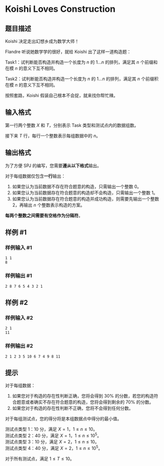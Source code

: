 # Koishi Loves Construction

## 题目描述

Koishi 决定走出幻想乡成为数学大师！

Flandre 听说她数学学的很好，就给 Koishi 出了这样一道构造题：

Task1：试判断能否构造并构造一个长度为 $n$ 的 $1 \dots n$ 的排列，满足其 $n$ 个前缀和在模 $n$ 的意义下互不相同。

Task2：试判断能否构造并构造一个长度为 $n$ 的 $1 \dots n$ 的排列，满足其 $n$ 个前缀积在模 $n$ 的意义下互不相同。

按照套路，Koishi 假装自己根本不会捉，就来找你帮忙辣。

## 输入格式

第一行两个整数 $X$ 和 $T$，分别表示 Task 类型和测试点内的数据组数。

接下来 $T$ 行，每行一个整数表示每组数据中的 $n$。

## 输出格式

为了方便 SPJ 的编写，您需要**遵从以下格式**输出。


对于每组数据仅包含**一行**输出：

1. 如果您认为当前数据不存在符合题意的构造，只需输出一个整数 $0$。
2. 如果您认为当前数据存在符合题意的构造却不会构造，只需输出一个整数 $1$。
3.  如果您认为当前数据存在符合题意的构造并成功构造，则需要先输出一个整数 $2$，再输出 $n$ 个整数表示构造的方案。

**每两个整数之间需要有空格作为分隔符**。

## 样例 #1

### 样例输入 #1
```
1 1
8
```

### 样例输出 #1

```
2 8 7 6 5 4 3 2 1
```

## 样例 #2

### 样例输入 #2
```
2 1
11
```

### 样例输出 #2

```
2 1 2 3 5 10 6 7 4 9 8 11
```

## 提示

对于每组数据：

1. 如果您对于构造的存在性判断正确，您将会得到 $30\%$ 的分数，若您的构造符合题意或者确实不存在符合题意的构造，您将会得到剩余的 $70\%$ 的分数。
2. 如果您对于构造的存在性判断不正确，您将不会得到任何分数。

对于每组测试点，您的得分将是本组数据点中得分的最小值。

测试点类型 $1$：$10$ 分，满足 $X = 1$，$1 \leq n \leq 10$。  
测试点类型 $2$：$40$ 分，满足 $X = 1$，$1 \leq n \leq {10}^5$。  
测试点类型 $3$：$10$ 分，满足 $X = 2$，$1 \leq n \leq 10$。  
测试点类型 $4$：$40$ 分，满足 $X = 2$，$1 \leq n \leq {10}^5$。

对于所有测试点，满足 $1 \leq T \leq 10$。
